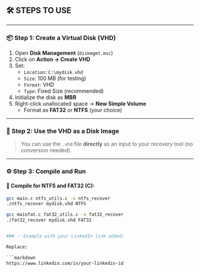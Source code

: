 ## 🛠️ STEPS TO USE
---

### 📦 Step 1: Create a Virtual Disk (VHD)

1. Open **Disk Management** (`diskmgmt.msc`)
2. Click on **Action → Create VHD**
3. Set:
   - `Location`: `C:\mydisk.vhd`
   - `Size`: 100 MB (for testing)
   - `Format`: VHD
   - `Type`: Fixed Size (recommended)
4. Initialize the disk as **MBR**
5. Right-click unallocated space → **New Simple Volume**
   - Format as **FAT32** or **NTFS** (your choice)
---

### 📸 Step 2: Use the VHD as a Disk Image

> You can use the `.vhd` file **directly** as an input to your recovery tool (no conversion needed).

---

### ⚙️ Step 3: Compile and Run

#### 🔧 Compile for NTFS and FAT32 (C):

```bash
gcc main.c ntfs_utils.c -o ntfs_recover
./ntfs_recover mydisk.vhd NTFS

gcc mainfat.c fat32_utils.c -o fat32_recover
./fat32_recover mydisk.vhd FAT32


### ✅ Example with your LinkedIn link added:

Replace:

```markdown
https://www.linkedin.com/in/your-linkedin-id

